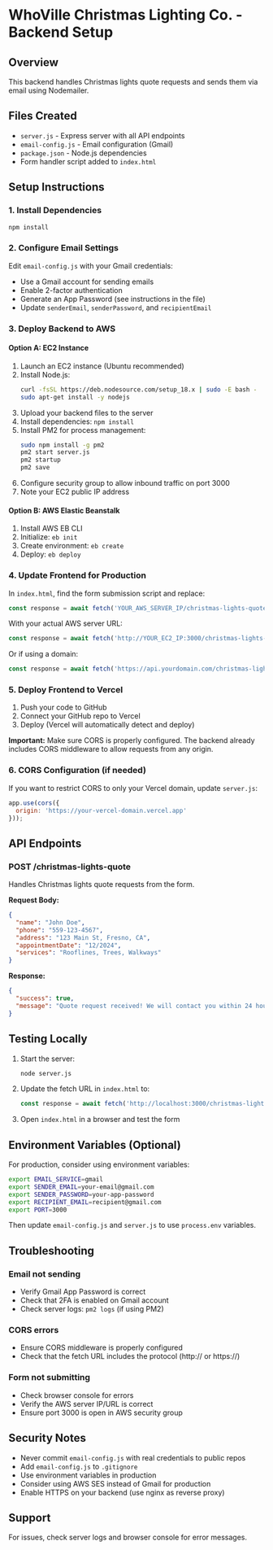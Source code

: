 # WhoVille Christmas Lighting Co. - Backend Setup

## Overview
This backend handles Christmas lights quote requests and sends them via email using Nodemailer.

## Files Created
- `server.js` - Express server with all API endpoints
- `email-config.js` - Email configuration (Gmail)
- `package.json` - Node.js dependencies
- Form handler script added to `index.html`

## Setup Instructions

### 1. Install Dependencies
```bash
npm install
```

### 2. Configure Email Settings
Edit `email-config.js` with your Gmail credentials:
- Use a Gmail account for sending emails
- Enable 2-factor authentication
- Generate an App Password (see instructions in the file)
- Update `senderEmail`, `senderPassword`, and `recipientEmail`

### 3. Deploy Backend to AWS

#### Option A: EC2 Instance
1. Launch an EC2 instance (Ubuntu recommended)
2. Install Node.js:
   ```bash
   curl -fsSL https://deb.nodesource.com/setup_18.x | sudo -E bash -
   sudo apt-get install -y nodejs
   ```
3. Upload your backend files to the server
4. Install dependencies: `npm install`
5. Install PM2 for process management:
   ```bash
   sudo npm install -g pm2
   pm2 start server.js
   pm2 startup
   pm2 save
   ```
6. Configure security group to allow inbound traffic on port 3000
7. Note your EC2 public IP address

#### Option B: AWS Elastic Beanstalk
1. Install AWS EB CLI
2. Initialize: `eb init`
3. Create environment: `eb create`
4. Deploy: `eb deploy`

### 4. Update Frontend for Production

In `index.html`, find the form submission script and replace:
```javascript
const response = await fetch('YOUR_AWS_SERVER_IP/christmas-lights-quote', {
```

With your actual AWS server URL:
```javascript
const response = await fetch('http://YOUR_EC2_IP:3000/christmas-lights-quote', {
```

Or if using a domain:
```javascript
const response = await fetch('https://api.yourdomain.com/christmas-lights-quote', {
```

### 5. Deploy Frontend to Vercel

1. Push your code to GitHub
2. Connect your GitHub repo to Vercel
3. Deploy (Vercel will automatically detect and deploy)

**Important:** Make sure CORS is properly configured. The backend already includes CORS middleware to allow requests from any origin.

### 6. CORS Configuration (if needed)
If you want to restrict CORS to only your Vercel domain, update `server.js`:
```javascript
app.use(cors({
  origin: 'https://your-vercel-domain.vercel.app'
}));
```

## API Endpoints

### POST /christmas-lights-quote
Handles Christmas lights quote requests from the form.

**Request Body:**
```json
{
  "name": "John Doe",
  "phone": "559-123-4567",
  "address": "123 Main St, Fresno, CA",
  "appointmentDate": "12/2024",
  "services": "Rooflines, Trees, Walkways"
}
```

**Response:**
```json
{
  "success": true,
  "message": "Quote request received! We will contact you within 24 hours with your personalized quote."
}
```

## Testing Locally

1. Start the server:
   ```bash
   node server.js
   ```

2. Update the fetch URL in `index.html` to:
   ```javascript
   const response = await fetch('http://localhost:3000/christmas-lights-quote', {
   ```

3. Open `index.html` in a browser and test the form

## Environment Variables (Optional)
For production, consider using environment variables:
```bash
export EMAIL_SERVICE=gmail
export SENDER_EMAIL=your-email@gmail.com
export SENDER_PASSWORD=your-app-password
export RECIPIENT_EMAIL=recipient@gmail.com
export PORT=3000
```

Then update `email-config.js` and `server.js` to use `process.env` variables.

## Troubleshooting

### Email not sending
- Verify Gmail App Password is correct
- Check that 2FA is enabled on Gmail account
- Check server logs: `pm2 logs` (if using PM2)

### CORS errors
- Ensure CORS middleware is properly configured
- Check that the fetch URL includes the protocol (http:// or https://)

### Form not submitting
- Check browser console for errors
- Verify the AWS server IP/URL is correct
- Ensure port 3000 is open in AWS security group

## Security Notes
- Never commit `email-config.js` with real credentials to public repos
- Add `email-config.js` to `.gitignore`
- Use environment variables in production
- Consider using AWS SES instead of Gmail for production
- Enable HTTPS on your backend (use nginx as reverse proxy)

## Support
For issues, check server logs and browser console for error messages.

